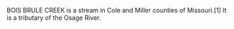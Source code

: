 BOIS BRULE CREEK is a stream in Cole and Miller counties of Missouri.[1] It is a tributary of the Osage River.

